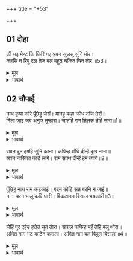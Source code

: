 +++
title = "+53"

+++


## 01 दोहा
की भइ भेण्ट कि फिरि गए श्रवन सुजसु सुनि मोर।  
कहसि न रिपु दल तेज बल बहुत चकित चित तोर ॥53॥  

<details><summary>मूल</summary>

की भइ भेण्ट कि फिरि गए श्रवन सुजसु सुनि मोर।  
कहसि न रिपु दल तेज बल बहुत चकित चित तोर ॥53॥  
</details>

<details><summary>भावार्थ</summary>

उनसे तेरी भेण्ट हुई या वे कानों से मेरा सुयश सुनकर ही लौट गए? शत्रु सेना का तेज और बल बताता क्यों नहीं? तेरा चित्त बहुत ही चकित (भौञ्चक्का सा) हो रहा है॥53॥  
</details>





## 02 चौपाई
नाथ कृपा करि पूँछेहु जैसें। मानहु कहा क्रोध तजि तैसें॥  
मिला जाइ जब अनुज तुम्हारा। जातहिं राम तिलक तेहि सारा॥1॥  

<details><summary>मूल</summary>

नाथ कृपा करि पूँछेहु जैसें। मानहु कहा क्रोध तजि तैसें॥  
मिला जाइ जब अनुज तुम्हारा। जातहिं राम तिलक तेहि सारा॥1॥  
</details>

<details><summary>भावार्थ</summary>

(दूत ने कहा-) हे नाथ! आपने जैसे कृपा करके पूछा है, वैसे ही क्रोध छोडकर मेरा कहना मानिए (मेरी बात पर विश्वास कीजिए)। जब आपका छोटा भाई श्री रामजी से जाकर मिला, तब उसके पहुँचते ही श्री रामजी ने उसको राजतिलक कर दिया॥1॥  
</details>

रावन दूत हमहि सुनि काना। कपिन्ह बाँधि दीन्हें दुख नाना॥  
श्रवन नासिका काटैं लागे। राम सपथ दीन्हें हम त्यागे॥2॥  

<details><summary>मूल</summary>

रावन दूत हमहि सुनि काना। कपिन्ह बाँधि दीन्हें दुख नाना॥  
श्रवन नासिका काटैं लागे। राम सपथ दीन्हें हम त्यागे॥2॥  
</details>

<details><summary>भावार्थ</summary>

हम रावण के दूत हैं, यह कानों से सुनकर वानरों ने हमें बाँधकर बहुत कष्ट दिए, यहाँ तक कि वे हमारे नाक-कान काटने लगे। श्री रामजी की शपथ दिलाने पर कहीं उन्होन्ने हमको छोडा॥2॥  
</details>

पूँछिहु नाथ राम कटकाई। बदन कोटि सत बरनि न जाई॥  
नाना बरन भालु कपि धारी। बिकटानन बिसाल भयकारी॥3॥  

<details><summary>मूल</summary>

पूँछिहु नाथ राम कटकाई। बदन कोटि सत बरनि न जाई॥  
नाना बरन भालु कपि धारी। बिकटानन बिसाल भयकारी॥3॥  
</details>

<details><summary>भावार्थ</summary>

हे नाथ! आपने श्री रामजी की सेना पूछी, सो वह तो सौ करोड मुखों से भी वर्णन नहीं की जा सकती। अनेकों रङ्गों के भालु और वानरों की सेना है, जो भयङ्कर मुख वाले, विशाल शरीर वाले और भयानक हैं॥3॥  
</details>

जेहिं पुर दहेउ हतेउ सुत तोरा। सकल कपिन्ह महँ तेहि बलु थोरा॥  
अमित नाम भट कठिन कराला। अमित नाग बल बिपुल बिसाला॥4॥  

<details><summary>मूल</summary>

जेहिं पुर दहेउ हतेउ सुत तोरा। सकल कपिन्ह महँ तेहि बलु थोरा॥  
अमित नाम भट कठिन कराला। अमित नाग बल बिपुल बिसाला॥4॥  
</details>

<details><summary>भावार्थ</summary>

जिसने नगर को जलाया और आपके पुत्र अक्षय कुमार को मारा, उसका बल तो सब वानरों में थोडा है। असङ्ख्य नामों वाले बडे ही कठोर और भयङ्कर योद्धा हैं। उनमें असङ्ख्य हाथियों का बल है और वे बडे ही विशाल हैं॥4॥  
</details>

<div class="audioEmbed"  caption="AIR-वाचनम्" src="https://archive
.org/download/rAmcharitmAnas-AIR/EPI-298.mp3"></div>
